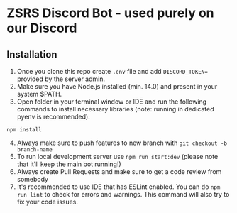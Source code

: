 # ZSRS Discord Bot - used purely on our Discord

## Installation

1. Once you clone this repo create `.env` file and add `DISCORD_TOKEN=` provided by the server admin.
2. Make sure you have Node.js installed (min. 14.0) and present in your system $PATH.
3. Open folder in your terminal window or IDE and run the following commands to install necessary libraries (note: running in dedicated pyenv is recommended):

```shell
npm install
```

4. Always make sure to push features to new branch with `git checkout -b branch-name`
5. To run local development server use `npm run start:dev` (please note that it'll keep the main bot running!)
6. Always create Pull Requests and make sure to get a code review from somebody
7. It's recommended to use IDE that has ESLint enabled. You can do `npm run lint` to check for errors and warnings. This command will also try to fix your code issues.